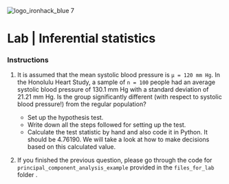 ![logo_ironhack_blue 7](https://user-images.githubusercontent.com/23629340/40541063-a07a0a8a-601a-11e8-91b5-2f13e4e6b441.png)

# Lab | Inferential statistics


### Instructions

1. It is assumed that the mean systolic blood pressure is `μ = 120 mm Hg`. In the Honolulu Heart Study, a sample of `n = 100` people had an average systolic blood pressure of 130.1 mm Hg with a standard deviation of 21.21 mm Hg. Is the group significantly different (with respect to systolic blood pressure!) from the regular population?

   - Set up the hypothesis test.
   - Write down all the steps followed for setting up the test.
   - Calculate the test statistic by hand and also code it in Python. It should be 4.76190. We will take a look at how to make decisions based on this calculated value.

2. If you finished the previous question, please go through the code for `principal_component_analysis_example` provided in the `files_for_lab` folder .

